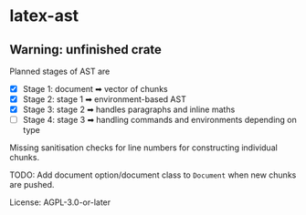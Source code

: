 # latex-ast

## Warning: unfinished crate

Planned stages of AST are

- [x] Stage 1: document ➡ vector of chunks
- [x] Stage 2: stage 1 ➡ environment-based AST
- [x] Stage 3: stage 2 ➡ handles paragraphs and inline maths
- [ ] Stage 4: stage 3 ➡ handling commands and environments depending on type

Missing sanitisation checks for line numbers for constructing individual chunks.

TODO: Add document option/document class to `Document` when new chunks are pushed.

License: AGPL-3.0-or-later
